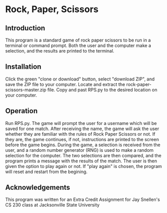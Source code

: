 # Rock, Paper, Scissors
## Introduction
This program is a standard game of rock paper scissors to be run in a terminal or command prompt.  Both the user and the computer make a selection, and the results are printed to the terminal.
## Installation
Click the green "clone or download" button, select "download ZIP", and save the ZIP file to your computer.  Locate and extract the rock-paper-scissors-master.zip file.  Copy and past RPS.py to the desired location on your computer.
## Operation
Run RPS.py.  The game will prompt the user for a username which will be saved for one match.  After receiving the name, the game will ask the user whether they are familiar with the rules of Rock Paper Scissors or not.  If they are, the game continues, if not, instructions are printed to the screen before the game begins.  During the game, a selection is received from the user, and a random number generator (RNG) is used to make a random selection for the computer.  The two selections are then compared, and the program prints a message with the results of the match.  The user is then given the option to play again or not.  If "play again" is chosen, the program will reset and restart from the begining.
## Acknowledgements 
This program was written for an Extra Credit Assignment for Jay Snellen's CS 230 class at Jacksonville State University
